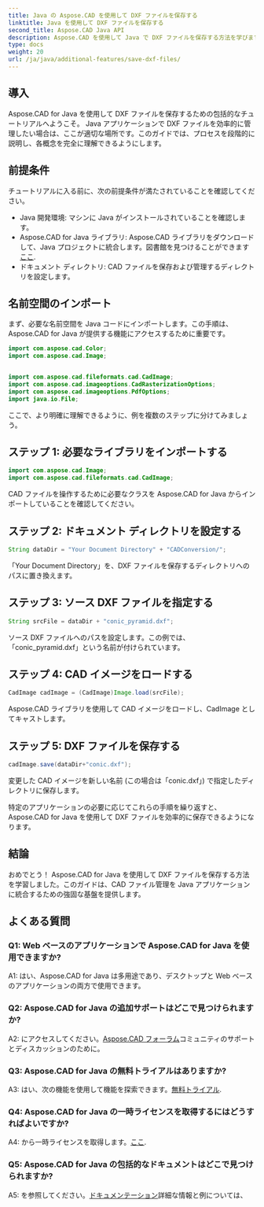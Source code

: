 ```yaml
---
title: Java の Aspose.CAD を使用して DXF ファイルを保存する
linktitle: Java を使用して DXF ファイルを保存する
second_title: Aspose.CAD Java API
description: Aspose.CAD を使用して Java で DXF ファイルを保存する方法を学びます。効率的な CAD ファイル管理については、ステップバイステップのガイドに従ってください。
type: docs
weight: 20
url: /ja/java/additional-features/save-dxf-files/
---
```

## 導入

Aspose.CAD for Java を使用して DXF ファイルを保存するための包括的なチュートリアルへようこそ。 Java アプリケーションで DXF ファイルを効率的に管理したい場合は、ここが適切な場所です。このガイドでは、プロセスを段階的に説明し、各概念を完全に理解できるようにします。

## 前提条件

チュートリアルに入る前に、次の前提条件が満たされていることを確認してください。

- Java 開発環境: マシンに Java がインストールされていることを確認します。
-  Aspose.CAD for Java ライブラリ: Aspose.CAD ライブラリをダウンロードして、Java プロジェクトに統合します。図書館を見つけることができます[ここ](https://releases.aspose.com/cad/java/).
- ドキュメント ディレクトリ: CAD ファイルを保存および管理するディレクトリを設定します。

## 名前空間のインポート

まず、必要な名前空間を Java コードにインポートします。この手順は、Aspose.CAD for Java が提供する機能にアクセスするために重要です。

```java
import com.aspose.cad.Color;
import com.aspose.cad.Image;


import com.aspose.cad.fileformats.cad.CadImage;
import com.aspose.cad.imageoptions.CadRasterizationOptions;
import com.aspose.cad.imageoptions.PdfOptions;
import java.io.File;
```

ここで、より明確に理解できるように、例を複数のステップに分けてみましょう。

## ステップ 1: 必要なライブラリをインポートする

```java
import com.aspose.cad.Image;
import com.aspose.cad.fileformats.cad.CadImage;
```

CAD ファイルを操作するために必要なクラスを Aspose.CAD for Java からインポートしていることを確認してください。

## ステップ 2: ドキュメント ディレクトリを設定する

```java
String dataDir = "Your Document Directory" + "CADConversion/";
```

「Your Document Directory」を、DXF ファイルを保存するディレクトリへのパスに置き換えます。

## ステップ 3: ソース DXF ファイルを指定する

```java
String srcFile = dataDir + "conic_pyramid.dxf";
```

ソース DXF ファイルへのパスを設定します。この例では、「conic_pyramid.dxf」という名前が付けられています。

## ステップ 4: CAD イメージをロードする

```java
CadImage cadImage = (CadImage)Image.load(srcFile);
```

Aspose.CAD ライブラリを使用して CAD イメージをロードし、CadImage としてキャストします。

## ステップ 5: DXF ファイルを保存する

```java
cadImage.save(dataDir+"conic.dxf");
```

変更した CAD イメージを新しい名前 (この場合は「conic.dxf」) で指定したディレクトリに保存します。

特定のアプリケーションの必要に応じてこれらの手順を繰り返すと、Aspose.CAD for Java を使用して DXF ファイルを効率的に保存できるようになります。

## 結論

おめでとう！ Aspose.CAD for Java を使用して DXF ファイルを保存する方法を学習しました。このガイドは、CAD ファイル管理を Java アプリケーションに統合するための強固な基盤を提供します。

## よくある質問

### Q1: Web ベースのアプリケーションで Aspose.CAD for Java を使用できますか?

A1: はい、Aspose.CAD for Java は多用途であり、デスクトップと Web ベースのアプリケーションの両方で使用できます。

### Q2: Aspose.CAD for Java の追加サポートはどこで見つけられますか?

 A2: にアクセスしてください。[Aspose.CAD フォーラム](https://forum.aspose.com/c/cad/19)コミュニティのサポートとディスカッションのために。

### Q3: Aspose.CAD for Java の無料トライアルはありますか?

 A3: はい、次の機能を使用して機能を探索できます。[無料トライアル](https://releases.aspose.com/).

### Q4: Aspose.CAD for Java の一時ライセンスを取得するにはどうすればよいですか?

 A4: から一時ライセンスを取得します。[ここ](https://purchase.aspose.com/temporary-license/).

### Q5: Aspose.CAD for Java の包括的なドキュメントはどこで見つけられますか?

 A5: を参照してください。[ドキュメンテーション](https://reference.aspose.com/cad/java/)詳細な情報と例については、